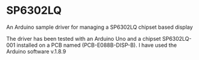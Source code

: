 # SP6302LQ
An Arduino sample driver for managing a SP6302LQ chipset based display

The driver has been tested with an Arduino Uno and a chipset SP6302LQ-001 
installed on a PCB named (PCB-E088B-DISP-B).
I have used the Arduino software v.1.8.9
